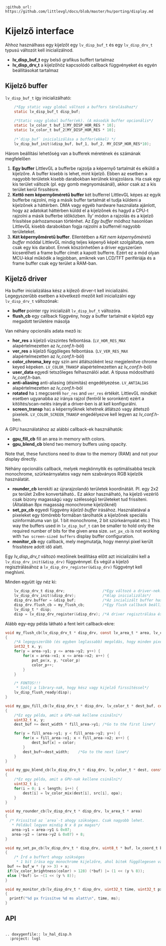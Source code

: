 ```eval_rst
:github_url: https://github.com/littlevgl/docs/blob/master/hu/porting/display.md
```
# Kijelző interface

Ahhoz használhass egy kijelzőt egy `lv_disp_buf_t` és egy `lv_disp_drv_t` typusú változót kell inicializálnod.
- **lv_disp_buf_t** egy belső grafikus buffert tartalmaz 
- **lv_disp_drv_t** a kijelzőhöz kapcsolódó callback függvényeket és egyén beállításokat tartalmaz


## Kijelző buffer 

`lv_disp_buf_t` így inicializálható:
```c
    /*Egy static vagy global változó a buffers tárolásához*/
    static lv_disp_buf_t disp_buf;
    
    /*Static vagy global buffer(ek). (A második buffer opcionális*/
    static lv_color_t buf_1[MY_DISP_HOR_RES * 10];
    static lv_color_t buf_2[MY_DISP_HOR_RES * 10];
    
    /*`disp_buf` inicializálása a buffer(ekkel) */
    lv_disp_buf_init(&disp_buf, buf_1, buf_2, MY_DISP_HOR_RES*10);
```

Három beállítási lehetőség van a bufferek méretének és számának megfelelően 
1. **Egy buffer** LittlevGL a bufferbe rajzolja a képernyő tartalmát és elküldi a  kijelzőre.
A buffer kisebb is lehet, mint kijelző. Ebben az esetben a nagyobb területek kisebb darabokban kerülnek kirajzolásra.
Ha csak egy kis terület változik (pl. egy gomb megnyomásánál), akkor csak az a kis terület kerül firssítésre.
2. **Kettő nem képernyőméretű buffer** két bufferrel  LittlevGL képes az egyik bufferbe rajzolni, míg a másik buffer tartalmát el tudja küldeni a kijelzőnek a háttérben.
DMA vagy egyéb hardware használata ajánlott, hogy az adatokat háttérben küldd el a kijelzőnek és hagyd a CPU-t rajzolni a másik bufferbe időközben.
Íly' módon a rajzolás és a kijelző frissítése párhozamosan történhet.
Az *Egy buffer* módhoz hasonlóan LittlevGL kisebb darabokban fogja rajzolni a buffernél nagyobb területeket.
3. **Két képernyőméretű buffer**.
Ellentétben a *Két nem képernyőméretű buffer* móddal LittlevGL mindig teljes képenyő képét szolgáltatja, nem csak egy kis darabot.
Ennek köszönhetően a driver egyszerűen kicserélheti a frame buffer címét a kapott bufferre.
Ezért ez a mód olyan MCU-kkal működik a legjobban, amiknek van LCD/TFT perifériája és a frame buffer  csak egy terület a RAM-ban.


## Kijelző driver

Ha buffer inicializálása kész a kijlező dirver-t kell inicializálni. Legegyszerűbb esetben a következő mezőit kell inicializálni egy `lv_disp_drv_t` változónak:
- **buffer** pointer rgy inicializált `lv_disp_buf_t` változóra.
- **flush_cb** egy callback függvény, hogy a buffer tartalmát e kijelző egy megadott területére másolja

Van néhány opcionális adata mező is:
- **hor_res** a kijelző vízszintes felbontása. (`LV_HOR_RES_MAX` alapértelmezetten az *lv_conf.h*-ból)
- **ver_res** a kijelző függőleges felbontása. (`LV_VER_RES_MAX`  alapértelmezetten az *lv_conf.h*-ból)
- **color_chroma_key** egy szín ami átlátszóként lesz megjelenítve chrome keyed képeken. `LV_COLOR_TRANSP`  alapértelmezetten az *lv_conf.h*-ból)
- **user_data** egyedi tetszőleges felhasználói adat. A típusa módosítható *lv_conf.h*-ban.
- **anti-aliasing** anti-aliasing (élsimítás) engedélyezése. `LV_ANTIALIAS`  alapértelmezetten az *lv_conf.h*-ból
- **rotated** ha `1` megcseréli `hor_res` and `ver_res` értékét. LittlevGL mindkét esetben ugyanabba az iránya rajzol (fentről le soronként) ezért a kitöltés/scan-nelés irányát a driver-ben is át kell konfigurálni.
- **screen_transp** ha`1` a képernyőknek lehetnek átlátszó vagy áttetsző pixeleik. `LV_COLOR_SCREEN_TRANSP` engedélyezve kell legyen az *lv_conf.h*-ben.

A GPU használatához az alábbi callback-ek használhatók:
- **gpu_fill_cb** fill an area in memory with colors. 
- **gpu_blend_cb** blend two memory buffers using opacity.

Note that, these functions need to draw to the memory (RAM) and not your display directly. 
 
Néhány opcionális callback, melyek megkönnyítik és optimálisabbá teszik monochrome, szürkeárnyalatos vagy nem szabványos RGB kijelzők használatát.
- **rounder_cb** kerekíti az újrarajzolandó területek koordinátáit. Pl. egy 2x2 px terület 2x8re konvertálható.. 
Ez akkor használható, ha kijelző vezérlő csak bizony magasságú vagy szélességű területeket tud frissíteni. (Általában 8px magasság monochrome kijelzőknél)
- **set_px_cb** egyedi függvény  *kijelző buffer* írásához. 
Használatával a pixeleket egy tömörebb formában tárolhatók a kijelzőnek speciális színformátuma van (pl. 1 bit monochrome, 2  bit szürkeárnyalat etc.) 
This way the buffers used in `lv_disp_buf_t` can be smaller to hold only the required number of bits for the given area size. `set_px_cb` is not working with `Two screen-sized buffers` display buffer configuration.
- **monitor_cb** egy callback, mely megmutatja, hogy mennyi pixel került frissítésre adott idő alatt.

Egy *lv_disp_drv_t* változó mezőinek beállítása előtt azt inicializálni kell a `lv_disp_drv_init(&disp_drv)` függvénnyel.
És végül a kijelző regisztrálásához a `lv_disp_drv_register(&disp_drv)` függvényt kell meghívni.

Minden együtt így néz ki:
```c
    lv_disp_drv_t disp_drv;                 /*Egy változó a driver-nek. Lehet lokális is.*/
    lv_disp_drv_init(&disp_drv);            /*Alap inicializálás*/
    disp_drv.buffer = &disp_buf;            /*Az incializált buffer használata*/
    disp_drv.flush_cb = my_flush_cb;        /*Egy flush callback beállítása a képernyőre rajzoláshoz*/
    lv_disp_t * disp;
    disp = lv_disp_drv_register(&disp_drv); /*A driver regisztrálása és létrehozott kijelző elmentése */
```

Alább egy-egy példa látható a fent leírt callback-ekre:
```c
void my_flush_cb(lv_disp_drv_t * disp_drv, const lv_area_t * area, lv_color_t * color_p)
{
    /*A legegyszerűbb (és egyben leglassabb) megoldás, hogy minden pixelt kiteszel a kijelzőre.*/
    int32_t x, y;
    for(y = area->y1; y <= area->y2; y++) {
        for(x = area->x1; x <= area->x2; x++) {
            put_px(x, y, *color_p)
            color_p++;
        }
    }

    /* FONTOS!!!
     * Szólj a library-nak, hogy kész vagy kijelző firssítéssel*/
    lv_disp_flush_ready(disp);
}

void my_gpu_fill_cb(lv_disp_drv_t * disp_drv, lv_color_t * dest_buf, const lv_area_t * dest_area, const lv_area_t * fill_area, lv_color_t color);
{
    /*Ez egy példa, amit a GPU-nak kellene csinálni*/
    uint32_t x, y;
    dest_buf += dest_width * fill_area->y1; /*Go to the first line*/

    for(y = fill_area->y1; y < fill_area->y2; y++) {
        for(x = fill_area->x1; x < fill_area->x2; x++) {
            dest_buf[x] = color;
        }
        dest_buf+=dest_width;    /*Go to the next line*/
    }
}

void my_gpu_blend_cb(lv_disp_drv_t * disp_drv, lv_color_t * dest, const lv_color_t * src, uint32_t length, lv_opa_t opa)
{
    /*Ez egy példa, amit a GPU-nak kellene csinálni*/
    uint32_t i;
    for(i = 0; i < length; i++) {
        dest[i] = lv_color_mix(dest[i], src[i], opa);
    }
}

void my_rounder_cb(lv_disp_drv_t * disp_drv, lv_area_t * area)
{
  /* Frissítsd az `area`-t ahogy szükséges. Csak nagyobb lehet. 
   * Például legyen mindig N x 8 px magas*/
   area->y1 = area->y1 & 0x07;
   area->y2 = (area->y2 & 0x07) + 8; 
}

void my_set_px_cb(lv_disp_drv_t * disp_drv, uint8_t * buf, lv_coord_t buf_w, lv_coord_t x, lv_coord_t y, lv_color_t color, lv_opa_t opa)
{
    /* Írd a buffert ahogy szükséges
     * 1 bit írása egy monochrome kijelzőre, ahol bitek függőlegesen vannak bájtokhoz mappolva:*/
 buf += buf_w * (y >> 3) + x;
 if(lv_color_brightness(color) > 128) (*buf) |= (1 << (y % 8));
 else (*buf) &= ~(1 << (y % 8));
}

void my_monitor_cb(lv_disp_drv_t * disp_drv, uint32_t time, uint32_t px)
{
  printf("%d px frissítve %d ms alatt\n", time, ms);
}
```

## API 

```eval_rst

.. doxygenfile:: lv_hal_disp.h
  :project: lvgl
        
```

